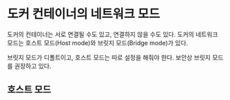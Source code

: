 # 도커 컨테이너의 네트워크 모드
도커의 컨테이너는 서로 연결될 수도 있고, 연결하지 않을 수도 있다. 
도커의 네트워크 모드는 호스트 모드(Host mode)와 브릿지 모드(Bridge mode)가 있다. 

브릿지 모드가 디폴트이고, 호스트 모드는 따로 설정을 해줘야 한다.
보안상 브릿지 모드를 권장하고 있다.

## 호스트 모드
